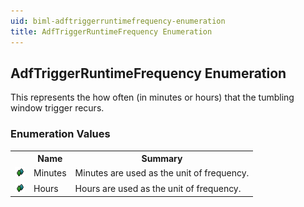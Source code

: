 ```yaml
---
uid: biml-adftriggerruntimefrequency-enumeration
title: AdfTriggerRuntimeFrequency Enumeration
---
```


## AdfTriggerRuntimeFrequency Enumeration

<div class="LanguageSummary"><div class ="SummaryItem">This represents the how often (in minutes or hours) that the tumbling window trigger recurs.</div></div>
<div class="EnumValueGroup">

### Enumeration Values

<table id="EnumValue" class="MemberList"><tbody><tr><th class="MemberTypeIconColumnHeader">&nbsp;</th><th class="MemberNameColumnHeader">Name</th><th class="MemberSummaryColumnHeader">Summary</th></tr><tr class="cd0"><td align="center" class="MemberTypeIcon"><img src="enumValue.png"></img></td><td class="MemberName">Minutes</td><td class="MemberSummary"><div class ="SummaryItem">Minutes are used as the unit of frequency.</div></td></tr><tr class="cd1"><td align="center" class="MemberTypeIcon"><img src="enumValue.png"></img></td><td class="MemberName">Hours</td><td class="MemberSummary"><div class ="SummaryItem">Hours are used as the unit of frequency.</div></td></tr></tbody></table>
</div>